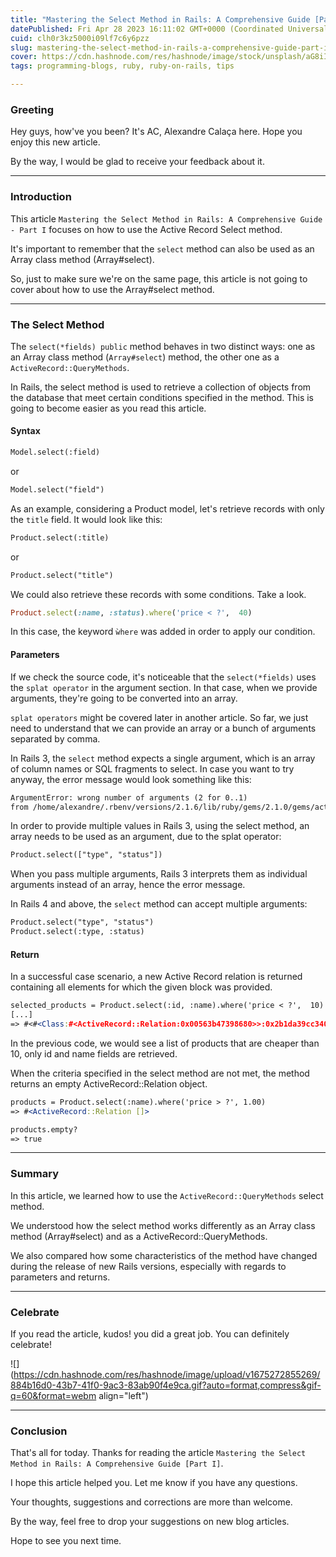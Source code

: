 ```yaml
---
title: "Mastering the Select Method in Rails: A Comprehensive Guide [Part I]"
datePublished: Fri Apr 28 2023 16:11:02 GMT+0000 (Coordinated Universal Time)
cuid: clh0r3kz5000i09lf7c6y6pzz
slug: mastering-the-select-method-in-rails-a-comprehensive-guide-part-i
cover: https://cdn.hashnode.com/res/hashnode/image/stock/unsplash/aG8iIT9_iqM/upload/64692ee3a97f86f197a653eebefd123a.jpeg
tags: programming-blogs, ruby, ruby-on-rails, tips

---
```



### Greeting

Hey guys, how've you been? It's AC, Alexandre Calaça here. Hope you enjoy this new article.

By the way, I would be glad to receive your feedback about it.

---

### Introduction

This article `Mastering the Select Method in Rails: A Comprehensive Guide - Part I`  focuses on how to use the Active Record Select method.

It's important to remember that the `select` method can also be used as an Array class method (Array#select).

So, just to make sure we're on the same page, this article is not going to cover about how to use the Array#select method.


---

### The Select Method

The `select(*fields) public` method behaves in two distinct ways: one as an Array class method (`Array#select`) method, the other one as a `ActiveRecord::QueryMethods`.

In Rails, the select method is used to retrieve a collection of objects from the database that meet certain conditions specified in the method. This is going to become easier as you read this article.

#### Syntax

```apache
Model.select(:field)
```

or

```apache
Model.select("field")
```

As an example, considering a Product model, let's retrieve records with only the `title` field. It would look like this:

```apache
Product.select(:title)
```

or

```apache
Product.select("title")
```

We could also retrieve these records with some conditions. Take a look.

```ruby
Product.select(:name, :status).where('price < ?',  40)
```

In this case, the keyword `ẁhere` was added in order to apply our condition.

#### Parameters

If we check the source code, it's noticeable that the `select(*fields)` uses the `splat operator` in the argument section. In that case, when we provide arguments, they're going to be converted into an array.

`splat operators` might be covered later in another article. So far, we just need to understand that we can provide an array or a bunch of arguments separated by comma.

In Rails 3, the `select` method expects a single argument, which is an array of column names or SQL fragments to select. In case you want to try anyway, the error message would look something like this:

```apache
ArgumentError: wrong number of arguments (2 for 0..1)
from /home/alexandre/.rbenv/versions/2.1.6/lib/ruby/gems/2.1.0/gems/activerecord-3.2.11/lib/active_record/relation/query_methods.rb:70:in `select
```

In order to provide multiple values in Rails 3, using the select method, an array needs to be used as an argument, due to the splat operator:

```apache
Product.select(["type", "status"])
```

When you pass multiple arguments, Rails 3 interprets them as individual arguments instead of an array, hence the error message.

In Rails 4 and above, the `select` method can accept multiple arguments:

```apache
Product.select("type", "status")
Product.select(:type, :status)
```

#### Return

In a successful case scenario, a new Active Record relation is returned containing all elements for which the given block was provided.

```apache
selected_products = Product.select(:id, :name).where('price < ?',  10)
[...]
=> #<#<Class:#<ActiveRecord::Relation:0x00563b47398680>>:0x2b1da39cc340>
```

In the previous code, we would see a list of products that are cheaper than 10, only id and name fields are retrieved.

When the criteria specified in the select method are not met, the method returns an empty ActiveRecord::Relation object.

```apache
products = Product.select(:name).where('price > ?', 1.00)
=> #<ActiveRecord::Relation []>

products.empty?
=> true
```
---

### Summary

In this article, we learned how to use the `ActiveRecord::QueryMethods` select method.

We understood how the select method works differently as an Array class method (Array#select) and as a ActiveRecord::QueryMethods.

We also compared how some characteristics of the method have changed during the release of new Rails versions, especially with regards to parameters and returns.


---

### Celebrate

If you read the article, kudos! you did a great job. You can definitely celebrate!

![](https://cdn.hashnode.com/res/hashnode/image/upload/v1675272855269/884b16d0-43b7-41f0-9ac3-83ab90f4e9ca.gif?auto=format,compress&gif-q=60&format=webm align="left")

---

### Conclusion

That's all for today. Thanks for reading the article `Mastering the Select Method in Rails: A Comprehensive Guide [Part I]`.


I hope this article helped you. Let me know if you have any questions.

Your thoughts, suggestions and corrections are more than welcome.

By the way, feel free to drop your suggestions on new blog articles.

Hope to see you next time.